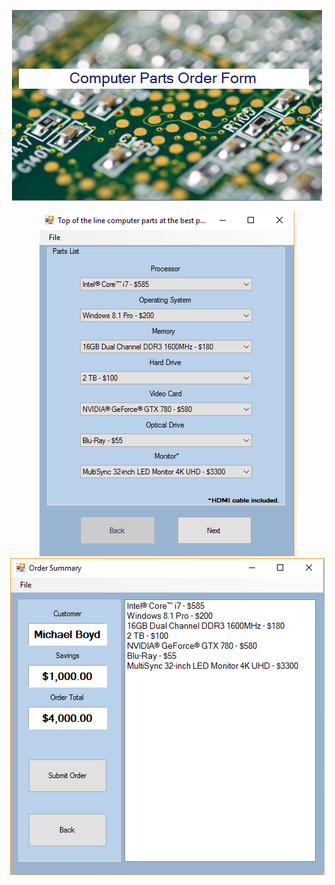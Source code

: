<p align="center">
  <img src="/images/ComputerPartsOrderLogo.png" />
</p>

<p align="center">
  <img style="display:inline" src="/images/MainForm.png" />
  <img style="display:inline" src="/images/SummaryForm.png" />
</p>
